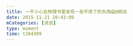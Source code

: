 ```yaml
---
title: 一不小心在物理书里发现一张不得了的东西😱@明龙
date: 2015-11-21 20:43:09
mCategories: [说说]
type: moment
time: t204309
---
```


<div id="pics-20151121204309"></div>

<script src="/lib/moment/pics.js"></script>
<script>
var data = [
    {"link": "2015-11-21_000000.webp", "type": "shuoshuo"}
];
picsRender(data, "pics-20151121204309");
</script>
